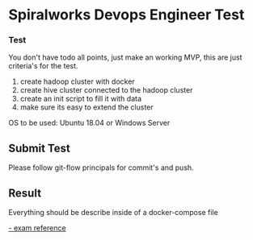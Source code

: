 # Spiralworks Devops Engineer Test

### Test

You don't have todo all points, just make an working MVP, this are just 
criteria's for the test.

1. create hadoop cluster with docker 
2. create hive cluster connected to the hadoop cluster
3. create an init script to fill it with data 
4. make sure its easy to extend the cluster

OS to be used: Ubuntu 18.04 or Windows Server

## Submit Test
Please follow git-flow principals for commit's and push.

## Result
Everything should be describe inside of a docker-compose file

[- exam reference](https://github.com/spiral-jobs/test-jobs/blob/master/tests/dev-ops/README.md)


